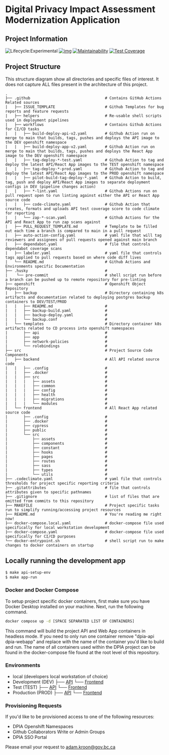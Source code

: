 # Digital Privacy Impact Assessment Modernization Application

## Project Information
![Lifecycle:Experimental](https://img.shields.io/badge/Lifecycle-Experimental-339999) [![img](https://img.shields.io/badge/Chat-on%20RocketChat-%230f95d0.svg)](https://chat.developer.gov.bc.ca/group/cirmo-dpia) [![Maintainability](https://api.codeclimate.com/v1/badges/93a4d760a14d759fff9c/maintainability)](https://codeclimate.com/github/bcgov/cirmo-dpia/maintainability) [![Test Coverage](https://api.codeclimate.com/v1/badges/93a4d760a14d759fff9c/test_coverage)](https://codeclimate.com/github/bcgov/cirmo-dpia/test_coverage)

## Project Structure

This structure diagram show all directories and specific files of interest. It does not capture ALL files present in the architecture of this project.

    .
    ├── .github                                 # Contains GitHub Actions Related sources
    |   ├── ISSUE_TEMPLATE                      # Github Templates for bug reports and feature requests
    |   ├── helpers                             # Re-usable shell scripts used in deployment pipelines
    |   ├── workflows                           # Contains Github Actions for CI/CD tasks
    |   |   ├── build-deploy-api-v2.yaml        # Github Action run on merge to main that builds, tags, pushes and deploys the API image to the DEV openshift namespace
    |   |   ├── build-deploy-app-v2.yaml        # Github Action run on merge to main that builds, tags, pushes and deploys the React App image to the DEV openshift namespace
    |   |   ├── tag-deploy-*-test.yaml          # Github Action to tag and deploy the latest API/React App images to the TEST openshift namespace
    |   |   ├── tag-deploy-*-prod.yaml          # Github Action to tag and deploy the latest API/React App images to the PROD openshift namespace
    |   |   ├── pilot-build-tag-deploy-*.yaml   # Github Action to build, tag, push and deploy API/React App images to separate deployment configs in DEV (pipeline changes action)
    |   |   ├── *-lint.yaml                     # Github Actions run on pull request open to run linting against either the API or React App source code
    |   |   ├── code-climate.yaml               # Github Action that creates, formats and uploads API test coverage score to code climate for reporting
    |   |   └── zap-*-scan.yaml                 # Github Actions for the API and React App to run zap scans against 
    |   ├── PULL_REQUEST_TEMPLATE.md            # Template to be filled out each time a branch is compared to main in a pull request
    |   ├── auto-action-config.yaml             # yaml file that will tag reviewers and assignees of pull requests opened against main branch
    |   ├── dependabot.yaml                     # file that controls dependabot coverage scans
    |   ├── labeler.yaml                        # yaml file that controls tags applied to pull requests based on where code diff lives  
    |   └── README.md                           # Github Actions and Environments specific Documentation 
    ├── .husky                                  #
    |    └── pre-commit                         # shell script run before a branch can be pushed up to remote repository for pre-linting  
    ├── openshift                               # Openshift Object Repository
    |   ├── backup                              # Directory containing k8s artifacts and documentation related to deploying postgres backup containers to DEV/TEST/PROD
    |   |   ├── README.md                       #
    |   |   ├── backup-build.yaml               #
    |   |   ├── backup-deploy.yaml              #
    |   |   └── backup.conf                     #
    |   └── templates                           # Directory container k8s artifacts related to CD process into openshift namespaces
    |       ├── api                             # 
    |       ├── app                             # 
    |       ├── network-policies                # 
    |       └── rolebindings                    # 
    ├── src                                     # Project Source Code Components
    │   ├── backend                             # All API related source code
    |   |   ├── .config                         #
    |   |   ├── .docker                         #
    |   |   ├── src                             #
    |   |   |   ├── assets                      #
    |   |   |   ├── common                      #
    |   |   |   ├── config                      #
    |   |   |   ├── health                      #
    |   |   |   ├── migrations                  #
    |   |   |   └── modules                     #
    │   └── frontend                            # All React App related source code
    |       ├── .config                         #
    |       ├── .docker                         #
    |       ├── cypress                         #
    |       ├── public                          #
    |       └── src                             #
    |           ├── assets                      #
    |           ├── components                  #
    |           ├── constant                    #
    |           ├── hooks                       #
    |           ├── pages                       #
    |           ├── routes                      #
    |           ├── sass                        #
    |           ├── types                       #
    |           └── utils                       #
    ├── .codeclimate.yaml                       # yaml file that controls thresholds for project specific reporting criteria
    ├── .gitattributes                          # file that controls attributes given to specific pathnames
    ├── .gitignore                              # list of files that are omitted from commits to this repository
    ├── MAKEFILE                                # Project specific tasks run to simplify running/accessing project resources
    ├── README.md                               # You're reading me right now!
    ├── docker-compose.local.yaml               # docker-compose file used specifically for local workstation development
    ├── docker-compose.yaml                     # docker-compose file used specifically for CI/CD purposes
    └── docker-entrypoint.sh                    # shell script run to make changes to docker containers on startup

## Locally running the development app
```bash
$ make api-setup-env
$ make app-run
```

### Docker and Docker Compose

To setup project specific docker containers, first make sure you have Docker Desktop installed on your machine. Next, run the following command.

```bash
docker compose up -d [SPACE SEPARATED LIST OF CONTAINERS]
```
This command will build the project API and Web App containers in headless mode. If you need to only run one container remove "dpia-api dpia-webapp" and replace with
the name of the container you'd like to build and run. The name of all containers used within the DPIA project can be found in the docker-compose file found at the
root level of this repository.

### Environments
- local (developers local workstation of choice)
- Development (DEV)
    ├── [API](https://dev.pia.gov.bc.ca/api/api-docs)
    └── [Frontend](https://dev.pia.gov.bc.ca/)
- Test (TEST)
    ├── [API](https://test.pia.gov.bc.ca/api/api-docs)
    └── [Frontend](https://test.pia.gov.bc.ca/)
- Production (PROD)
    ├── [API](https://pia.gov.bc.ca/api/api-docs)
    └── [Frontend](https://pia.gov.bc.ca/)

### Provisioning Requests

If you'd like to be provisioned access to one of the following resources:

- DPIA Openshift Namespaces
- Github Collaborators Write or Admin Groups
- DPIA SSO Portal

Please email your request to adam.kroon@gov.bc.ca
